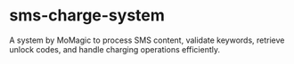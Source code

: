 # sms-charge-system
 A system by MoMagic to process SMS content, validate keywords, retrieve unlock codes, and handle charging operations efficiently.
